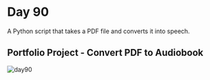 # Day 90
A Python script that takes a PDF file and converts it into speech.
## Portfolio Project - Convert PDF to Audiobook
![day90](https://github.com/diorithaliti/Python/assets/74361197/72746cca-b0cb-4a8a-b4b2-cd066abb2f95)
